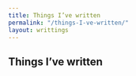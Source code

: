 ```yaml
---
title: Things I’ve written
permalink: "/things-I-ve-written/"
layout: writtings
---
```

## Things I’ve written